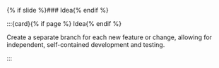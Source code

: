 {% if slide %}### Idea{% endif %}

:::{card}{% if page %} Idea{% endif %}

Create a separate branch for each new feature or change, allowing for independent, self-contained development and testing.

:::
